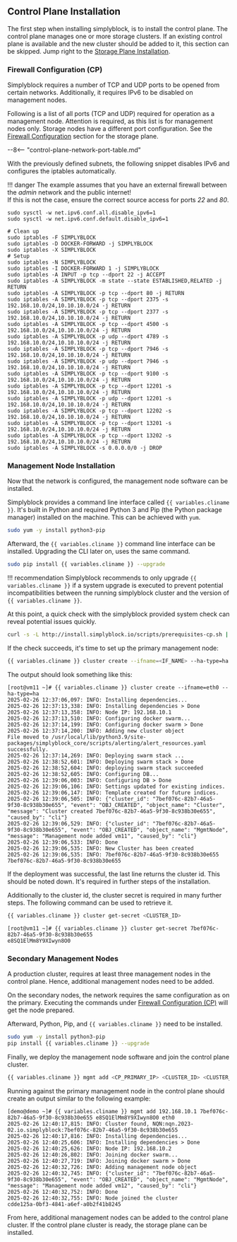 ## Control Plane Installation

The first step when installing simplyblock, is to install the control plane. The control plane manages one or more
storage clusters. If an existing control plane is available and the new cluster should be added to it, this section
can be skipped. Jump right to the [Storage Plane Installation](#storage-plane-installation).

### Firewall Configuration (CP)

Simplyblock requires a number of TCP and UDP ports to be opened from certain networks. Additionally, it requires IPv6
to be disabled on management nodes.

Following is a list of all ports (TCP and UDP) required for operation as a management node. Attention is required, as
this list is for management nodes only. Storage nodes have a different port configuration. See the
[Firewall Configuration](#firewall-configuration-sp) section for the storage plane.

--8<-- "control-plane-network-port-table.md"

With the previously defined subnets, the following snippet disables IPv6 and configures the iptables automatically.

!!! danger
    The example assumes that you have an external firewall between the _admin_ network and the public internet!<br/>
    If this is not the case, ensure the correct source access for ports _22_ and _80_.

```plain title="Network Configuration"
sudo sysctl -w net.ipv6.conf.all.disable_ipv6=1
sudo sysctl -w net.ipv6.conf.default.disable_ipv6=1

# Clean up
sudo iptables -F SIMPLYBLOCK
sudo iptables -D DOCKER-FORWARD -j SIMPLYBLOCK
sudo iptables -X SIMPLYBLOCK
# Setup
sudo iptables -N SIMPLYBLOCK
sudo iptables -I DOCKER-FORWARD 1 -j SIMPLYBLOCK
sudo iptables -A INPUT -p tcp --dport 22 -j ACCEPT
sudo iptables -A SIMPLYBLOCK -m state --state ESTABLISHED,RELATED -j RETURN
sudo iptables -A SIMPLYBLOCK -p tcp --dport 80 -j RETURN
sudo iptables -A SIMPLYBLOCK -p tcp --dport 2375 -s 192.168.10.0/24,10.10.10.0/24 -j RETURN
sudo iptables -A SIMPLYBLOCK -p tcp --dport 2377 -s 192.168.10.0/24,10.10.10.0/24 -j RETURN
sudo iptables -A SIMPLYBLOCK -p tcp --dport 4500 -s 192.168.10.0/24,10.10.10.0/24 -j RETURN
sudo iptables -A SIMPLYBLOCK -p udp --dport 4789 -s 192.168.10.0/24,10.10.10.0/24 -j RETURN
sudo iptables -A SIMPLYBLOCK -p tcp --dport 7946 -s 192.168.10.0/24,10.10.10.0/24 -j RETURN
sudo iptables -A SIMPLYBLOCK -p udp --dport 7946 -s 192.168.10.0/24,10.10.10.0/24 -j RETURN
sudo iptables -A SIMPLYBLOCK -p tcp --dport 9100 -s 192.168.10.0/24,10.10.10.0/24 -j RETURN
sudo iptables -A SIMPLYBLOCK -p tcp --dport 12201 -s 192.168.10.0/24,10.10.10.0/24 -j RETURN
sudo iptables -A SIMPLYBLOCK -p udp --dport 12201 -s 192.168.10.0/24,10.10.10.0/24 -j RETURN
sudo iptables -A SIMPLYBLOCK -p tcp --dport 12202 -s 192.168.10.0/24,10.10.10.0/24 -j RETURN
sudo iptables -A SIMPLYBLOCK -p tcp --dport 13201 -s 192.168.10.0/24,10.10.10.0/24 -j RETURN
sudo iptables -A SIMPLYBLOCK -p tcp --dport 13202 -s 192.168.10.0/24,10.10.10.0/24 -j RETURN
sudo iptables -A SIMPLYBLOCK -s 0.0.0.0/0 -j DROP
```

### Management Node Installation

Now that the network is configured, the management node software can be installed.

Simplyblock provides a command line interface called `{{ variables.cliname }}`. It's built in Python and required Python 3 and Pip (the
Python package manager) installed on the machine. This can be achieved with `yum`.

```bash title="Install Python and Pip"
sudo yum -y install python3-pip
```

Afterward, the `{{ variables.cliname }}` command line interface can be installed. Upgrading the CLI later on, uses the same command.

```bash title="Install Simplyblock CLI"
sudo pip install {{ variables.cliname }} --upgrade
```

!!! recommendation
    Simplyblock recommends to only upgrade `{{ variables.cliname }}` if a system upgrade is executed to prevent potential
    incompatibilities between the running simplyblock cluster and the version of `{{ variables.cliname }}`.

At this point, a quick check with the simplyblock provided system check can reveal potential issues quickly.

```bash title="Automatically check your configuration"
curl -s -L http://install.simplyblock.io/scripts/prerequisites-cp.sh | bash
```

If the check succeeds, it's time to set up the primary management node:

```bash title="Deploy the primary management node"
{{ variables.cliname }} cluster create --ifname=<IF_NAME> --ha-type=ha
```

The output should look something like this:

```plain title="Example output of control plane deployment"
[root@vm11 ~]# {{ variables.cliname }} cluster create --ifname=eth0 --ha-type=ha
2025-02-26 12:37:06,097: INFO: Installing dependencies...
2025-02-26 12:37:13,338: INFO: Installing dependencies > Done
2025-02-26 12:37:13,358: INFO: Node IP: 192.168.10.1
2025-02-26 12:37:13,510: INFO: Configuring docker swarm...
2025-02-26 12:37:14,199: INFO: Configuring docker swarm > Done
2025-02-26 12:37:14,200: INFO: Adding new cluster object
File moved to /usr/local/lib/python3.9/site-packages/simplyblock_core/scripts/alerting/alert_resources.yaml successfully.
2025-02-26 12:37:14,269: INFO: Deploying swarm stack ...
2025-02-26 12:38:52,601: INFO: Deploying swarm stack > Done
2025-02-26 12:38:52,604: INFO: deploying swarm stack succeeded
2025-02-26 12:38:52,605: INFO: Configuring DB...
2025-02-26 12:39:06,003: INFO: Configuring DB > Done
2025-02-26 12:39:06,106: INFO: Settings updated for existing indices.
2025-02-26 12:39:06,147: INFO: Template created for future indices.
2025-02-26 12:39:06,505: INFO: {"cluster_id": "7bef076c-82b7-46a5-9f30-8c938b30e655", "event": "OBJ_CREATED", "object_name": "Cluster", "message": "Cluster created 7bef076c-82b7-46a5-9f30-8c938b30e655", "caused_by": "cli"}
2025-02-26 12:39:06,529: INFO: {"cluster_id": "7bef076c-82b7-46a5-9f30-8c938b30e655", "event": "OBJ_CREATED", "object_name": "MgmtNode", "message": "Management node added vm11", "caused_by": "cli"}
2025-02-26 12:39:06,533: INFO: Done
2025-02-26 12:39:06,535: INFO: New Cluster has been created
2025-02-26 12:39:06,535: INFO: 7bef076c-82b7-46a5-9f30-8c938b30e655
7bef076c-82b7-46a5-9f30-8c938b30e655
```

If the deployment was successful, the last line returns the cluster id. This should be noted down. It's required in
further steps of the installation.

Additionally to the cluster id, the cluster secret is required in many further steps. The following command can be used
to retrieve it.

```bash title="Get the cluster secret"
{{ variables.cliname }} cluster get-secret <CLUSTER_ID>
```

```plain title="Example output get cluster secret"
[root@vm11 ~]# {{ variables.cliname }} cluster get-secret 7bef076c-82b7-46a5-9f30-8c938b30e655
e8SQ1ElMm8Y9XIwyn8O0
```

### Secondary Management Nodes

A production cluster, requires at least three management nodes in the control plane. Hence, additional management
nodes need to be added.

On the secondary nodes, the network requires the same configuration as on the primary. Executing the commands under
[Firewall Configuration (CP)](#firewall-configuration-cp) will get the node prepared.

Afterward, Python, Pip, and `{{ variables.cliname }}` need to be installed.

```bash title="Deployment preparation"
sudo yum -y install python3-pip
pip install {{ variables.cliname }} --upgrade
```

Finally, we deploy the management node software and join the control plane cluster.

```bash title="Secondary management node deployment"
{{ variables.cliname }} mgmt add <CP_PRIMARY_IP> <CLUSTER_ID> <CLUSTER_SECRET> <IF_NAME>
```

Running against the primary management node in the control plane should create an output similar to the following
example:

```plain title="Example output joining a control plane cluster"
[demo@demo ~]# {{ variables.cliname }} mgmt add 192.168.10.1 7bef076c-82b7-46a5-9f30-8c938b30e655 e8SQ1ElMm8Y9XIwyn8O0 eth0
2025-02-26 12:40:17,815: INFO: Cluster found, NQN:nqn.2023-02.io.simplyblock:7bef076c-82b7-46a5-9f30-8c938b30e655
2025-02-26 12:40:17,816: INFO: Installing dependencies...
2025-02-26 12:40:25,606: INFO: Installing dependencies > Done
2025-02-26 12:40:25,626: INFO: Node IP: 192.168.10.2
2025-02-26 12:40:26,802: INFO: Joining docker swarm...
2025-02-26 12:40:27,719: INFO: Joining docker swarm > Done
2025-02-26 12:40:32,726: INFO: Adding management node object
2025-02-26 12:40:32,745: INFO: {"cluster_id": "7bef076c-82b7-46a5-9f30-8c938b30e655", "event": "OBJ_CREATED", "object_name": "MgmtNode", "message": "Management node added vm12", "caused_by": "cli"}
2025-02-26 12:40:32,752: INFO: Done
2025-02-26 12:40:32,755: INFO: Node joined the cluster
cdde125a-0bf3-4841-a6ef-a0b2f41b8245
```

From here, additional management nodes can be added to the control plane cluster. If the control plane cluster is ready,
the storage plane can be installed.
